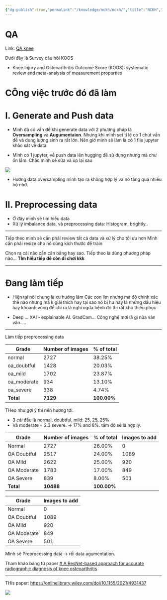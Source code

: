```yaml
---
{"dg-publish":true,"permalink":"/knowledge/nckh/nckh/","title":"NCKH","pinned":"false","tags":["NCKH"]}
---
```


# QA
Link: [QA knee](https://www.worksafe.qld.gov.au/__data/assets/pdf_file/0022/24097/knee-injury-and-osteoarthritis-outcome-score-koos1.pdf)


Dưới đây là Survey câu hỏi KOOS
- Knee Injury and Osteoarthritis Outcome Score (KOOS): systematic review and meta-analysis of measurement properties

	
# CÔng việc trước đó đã làm 

# I. Generate and Push data
- Mình đã có vấn đề khi generate data với 2 phương pháp là **Oversampling** và **Augumentaion**. Nhưng khi mình set tỉ lệ có 1 chút vấn đề và dung lượng sinh ra rất lớn. Nên giờ mình sẽ làm là có 1 file jupyter khảo sát về data. 

- Mình có 1 jupyter, về push data lên hugging để sử dụng nhưng mà chư ổn lắm. Chắc mình sẽ sửa và up lại sau

![](/img/user/assets/images/data_view.png)
- Hướng data oversampling mình tạo ra không hợp lý và nó tăng quá nhiều bộ nhớ. 
# II. Preprocessing data
- Ở đây mình sẽ tìm hiểu data 
- Xử lý imbalance data, và preprocessing data: Histogram, brightly..

--- 
Tiếp theo mình sẽ cần phải review tất cả data và xử lý cho tối ưu hơn
Mình cần phải resize cho nó cùng kích thước để train

Chọn ra cái nào cần cân bằng hay sao.
Tiếp theo là dùng phương pháp nào...
**TÌm hiểu tiếp để còn đi chơi kkk**

---


# Đang làm tiếp 
- Hiện tại nói chung là xu hướng làm Các con llm nhưng mà độ chính xác thế nào nhưng mà k giải thích hay tại sao nó bị hư hay là những dấu hiệu hay khoanh vùng để chỉ ra là nghi ngừa bệnh đó thì rất khó thiếu phục

- Deep ... XAI - explainable AI. GradCam... Công nghệ mới là gì nữa vân vân.....


--- 
Làm tiếp preprocessing data

| Grade       | Number of images | % of total  |
| ----------- | ---------------- | ----------- |
| normal      | 2727             | 38.25%      |
| oa_doubtful | 1428             | 20.03%      |
| oa_mild     | 1702             | 23.87%      |
| oa_moderate | 934              | 13.10%      |
| oa_severe   | 338              | 4.74%       |
| **Total**   | **7129**         | **100.00%** |
THeo như gợi ý thì nên hương tới:
- 3 cái đầu là normal, doubtful, mild: 25, 25, 25% 
- Và moderate = 2.3 severe. -> 17% and  8%. tầm đó sẽ là hợp lý. 

| Grade       | Number of images | % of total  | Images to add |
| ----------- | ---------------- | ----------- | ------------- |
| Normal      | 2727             | 26.00%      | 0             |
| OA Doubtful | 2517             | 24.00%      | 1089          |
| OA Mild     | 2622             | 25.00%      | 920           |
| OA Moderate | 1783             | 17.00%      | 849           |
| OA Severe   | 839              | 8.00%       | 501           |
| **Total**   | **10488**        | **100.00%** |               |

| Grade       | Images to add |
| ----------- | ------------- |
| Normal      | 0             |
| OA Doubtful | 1089          |
| OA Mild     | 920           |
| OA Moderate | 849           |
| OA Severe   | 501           |
Mình sẽ Preprocessing data -> rồi data agumentation. 


Tham khảo bảng từ paper [# A ResNet-based approach for accurate radiographic diagnosis of knee osteoarthritis](https://ietresearch.onlinelibrary.wiley.com/doi/full/10.1049/cit2.12079)

---
THis paper: https://onlinelibrary.wiley.com/doi/10.1155/2021/4931437

![](/img/user/assets/images/zoomYolo.png)